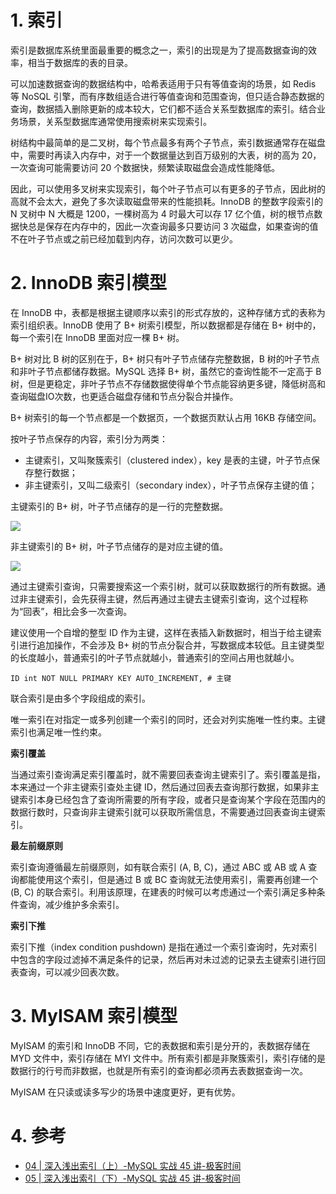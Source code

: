 # 1. 索引

索引是数据库系统里面最重要的概念之一，索引的出现是为了提高数据查询的效率，相当于数据库的表的目录。

可以加速数据查询的数据结构中，哈希表适用于只有等值查询的场景，如 Redis 等 NoSQL 引擎，而有序数组适合进行等值查询和范围查询，但只适合静态数据的查询，数据插入删除更新的成本较大，它们都不适合关系型数据库的索引。结合业务场景，关系型数据库通常使用搜索树来实现索引。

树结构中最简单的是二叉树，每个节点最多有两个子节点，索引数据通常存在磁盘中，需要时再读入内存中，对于一个数据量达到百万级别的大表，树的高为 20，一次查询可能需要访问 20 个数据快，频繁读取磁盘会造成性能降低。

因此，可以使用多叉树来实现索引，每个叶子节点可以有更多的子节点，因此树的高就不会太大，避免了多次读取磁盘带来的性能损耗。InnoDB 的整数字段索引的 N 叉树中 N 大概是 1200，一棵树高为 4 时最大可以存 17 亿个值，树的根节点数据快总是保存在内存中的，因此一次查询最多只要访问 3 次磁盘，如果查询的值不在叶子节点或之前已经加载到内存，访问次数可以更少。

# 2. InnoDB 索引模型

在 InnoDB 中，表都是根据主键顺序以索引的形式存放的，这种存储方式的表称为索引组织表。InnoDB 使用了 B+ 树索引模型，所以数据都是存储在 B+ 树中的，每一个索引在 InnoDB 里面对应一棵 B+ 树。

B+ 树对比 B 树的区别在于，B+ 树只有叶子节点储存完整数据，B 树的叶子节点和非叶子节点都储存数据。MySQL 选择 B+ 树，虽然它的查询性能不一定高于 B 树，但是更稳定，非叶子节点不存储数据使得单个节点能容纳更多键，降低树高和查询磁盘IO次数，也更适合磁盘存储和节点分裂合并操作。

B+ 树索引的每一个节点都是一个数据页，一个数据页默认占用 16KB 存储空间。

按叶子节点保存的内容，索引分为两类：

* 主键索引，又叫聚簇索引（clustered index），key 是表的主键，叶子节点保存整行数据；
* 非主键索引，又叫二级索引（secondary index），叶子节点保存主键的值；

主键索引的 B+ 树，叶子节点储存的是一行的完整数据。

![](https://blog-1304941664.cos.ap-guangzhou.myqcloud.com/article_material/database/b_plus_tree_index_primary_key.png)

非主键索引的 B+ 树，叶子节点储存的是对应主键的值。

![](https://blog-1304941664.cos.ap-guangzhou.myqcloud.com/article_material/database/b_plus_tree_index_secondary_key.png)

通过主键索引查询，只需要搜索这一个索引树，就可以获取数据行的所有数据。通过非主键索引，会先获得主键，然后再通过主键去主键索引查询，这个过程称为“回表”，相比会多一次查询。

建议使用一个自增的整型 ID 作为主键，这样在表插入新数据时，相当于给主键索引进行追加操作，不会涉及 B+ 树的节点分裂合并，写数据成本较低。且主键类型的长度越小，普通索引的叶子节点就越小，普通索引的空间占用也就越小。

```mysql
ID int NOT NULL PRIMARY KEY AUTO_INCREMENT, # 主键
```

联合索引是由多个字段组成的索引。

唯一索引在对指定一或多列创建一个索引的同时，还会对列实施唯一性约束。主键索引也满足唯一性约束。

**索引覆盖**

当通过索引查询满足索引覆盖时，就不需要回表查询主键索引了。索引覆盖是指，本来通过一个非主键索引查处主键 ID，然后通过回表去查询那行数据，如果非主键索引本身已经包含了查询所需要的所有字段，或者只是查询某个字段在范围内的数据行数时，只查询非主键索引就可以获取所需信息，不需要通过回表查询主键索引。

**最左前缀原则**

索引查询遵循最左前缀原则，如有联合索引 (A, B, C)，通过 ABC 或 AB 或 A 查询都能使用这个索引，但是通过 B 或 BC 查询就无法使用索引，需要再创建一个 (B, C) 的联合索引。利用该原理，在建表的时候可以考虑通过一个索引满足多种条件查询，减少维护多余索引。

**索引下推**

索引下推（index condition pushdown) 是指在通过一个索引查询时，先对索引中包含的字段过滤掉不满足条件的记录，然后再对未过滤的记录去主键索引进行回表查询，可以减少回表次数。

# 3. MyISAM 索引模型

MyISAM 的索引和 InnoDB 不同，它的表数据和索引是分开的，表数据存储在 MYD 文件中，索引存储在 MYI 文件中。所有索引都是非聚簇索引，索引存储的是数据行的行号而非数据，也就是所有索引的查询都必须再去表数据查询一次。

MyISAM 在只读或读多写少的场景中速度更好，更有优势。

# 4. 参考

* [04 | 深入浅出索引（上）-MySQL 实战 45 讲-极客时间](https://time.geekbang.org/column/article/69236)
* [05 | 深入浅出索引（下）-MySQL 实战 45 讲-极客时间](https://time.geekbang.org/column/article/69636)

